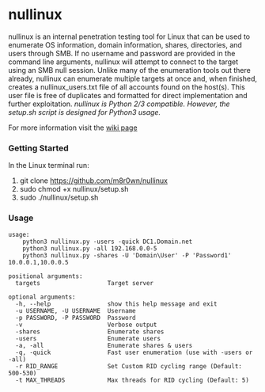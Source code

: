 # nullinux

nullinux is an internal penetration testing tool for Linux that can be used to enumerate OS information, domain information, shares, directories, and users through SMB. If no username and password are provided in the command line arguments, nullinux will attempt to connect to the target using an SMB null session. Unlike many of the enumeration tools out there already, nullinux can enumerate multiple targets at once and, when finished, creates a nullinux_users.txt file of all accounts found on the host(s). This user file is free of duplicates and formatted for direct implementation and further exploitation. _nullinux is Python 2/3 compatible. However, the setup.sh script is designed for Python3 usage._

For more information visit the [wiki page](https://github.com/m8r0wn/nullinux/wiki)

### Getting Started
In the Linux terminal run:
1. git clone https://github.com/m8r0wn/nullinux
2. sudo chmod +x nullinux/setup.sh
3. sudo ./nullinux/setup.sh

### Usage

    usage:
        python3 nullinux.py -users -quick DC1.Domain.net
        python3 nullinux.py -all 192.168.0.0-5
        python3 nullinux.py -shares -U 'Domain\User' -P 'Password1' 10.0.0.1,10.0.0.5

    positional arguments:
      targets                   Target server

    optional arguments:
      -h, --help                show this help message and exit
      -u USERNAME, -U USERNAME  Username
      -p PASSWORD, -P PASSWORD  Password
      -v                        Verbose output
      -shares                   Enumerate shares
      -users                    Enumerate users
      -a, -all                  Enumerate shares & users
      -q, -quick                Fast user enumeration (use with -users or -all)
      -r RID_RANGE              Set Custom RID cycling range (Default: 500-530)
      -t MAX_THREADS            Max threads for RID cycling (Default: 5)
